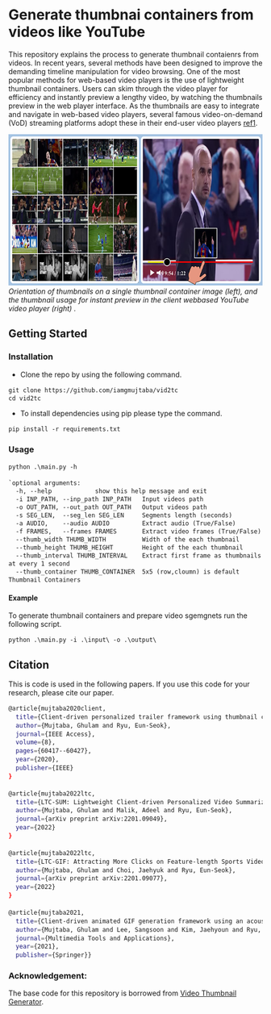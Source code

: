 # Generate thumbnai containers from videos like YouTube

This repository explains the process to generate thumbnail contaienrs from videos. In recent years, several methods have been designed to improve the demanding timeline manipulation for video browsing. One of the most popular methods for web-based video players is the use of lightweight thumbnail containers. Users can skim through the video player for efficiency and instantly preview a lengthy video, by watching the thumbnails preview in the web player interface. As the thumbnails are easy to integrate and navigate in web-based video players, several famous video-on-demand (VoD) streaming platforms adopt these in their end-user video players [ref1](https://arxiv.org/abs/2201.09049).


<p>
  <center>
<img src="https://github.com/iamgmujtaba/vid2tc/blob/master/figures/thumb_sample.png" width="550" height="300">
    </center>
<em>
  Orientation of thumbnails on a single thumbnail container image (left), and the thumbnail usage for instant preview in the client webbased YouTube video player (right) .
  </em>
</p>


## Getting Started
### Installation
- Clone the repo by using the following command.
```shell
git clone https://github.com/iamgmujtaba/vid2tc
cd vid2tc
```
- To install dependencies using pip please type the command.
```shell
pip install -r requirements.txt
```

### Usage

```shell
python .\main.py -h

`optional arguments:
  -h, --help            show this help message and exit
  -i INP_PATH, --inp_path INP_PATH   Input videos path
  -o OUT_PATH, --out_path OUT_PATH   Output videos path
  -s SEG_LEN,  --seg_len SEG_LEN     Segments length (seconds)
  -a AUDIO,    --audio AUDIO         Extract audio (True/False)
  -f FRAMES,   --frames FRAMES       Extract video frames (True/False)
  --thumb_width THUMB_WIDTH          Width of the each thumbnail
  --thumb_height THUMB_HEIGHT        Height of the each thumbnail
  --thumb_interval THUMB_INTERVAL    Extract first frame as thumbnails at every 1 second
  --thumb_container THUMB_CONTAINER  5x5 (row,cloumn) is default Thumbnail Containers
```
#### Example
To generate thumbnail containers and prepare video sgemgnets run the following script.
```shell
python .\main.py -i .\input\ -o .\output\
```

## Citation
This is code is used in the following papers. If you use this code for your research, please cite our paper.
```bash
@article{mujtaba2020client,
  title={Client-driven personalized trailer framework using thumbnail containers},
  author={Mujtaba, Ghulam and Ryu, Eun-Seok},
  journal={IEEE Access},
  volume={8},
  pages={60417--60427},
  year={2020},
  publisher={IEEE}
}

@article{mujtaba2022ltc,
  title={LTC-SUM: Lightweight Client-driven Personalized Video Summarization Framework Using 2D CNN},
  author={Mujtaba, Ghulam and Malik, Adeel and Ryu, Eun-Seok},
  journal={arXiv preprint arXiv:2201.09049},
  year={2022}
}

@article{mujtaba2022ltc,
  title={LTC-GIF: Attracting More Clicks on Feature-length Sports Videos},
  author={Mujtaba, Ghulam and Choi, Jaehyuk and Ryu, Eun-Seok},
  journal={arXiv preprint arXiv:2201.09077},
  year={2022}
}

@article{mujtaba2021,
  title={Client-driven animated GIF generation framework using an acoustic feature},
  author={Mujtaba, Ghulam and Lee, Sangsoon and Kim, Jaehyoun and Ryu, Eun-Seok},
  journal={Multimedia Tools and Applications},
  year={2021},
  publisher={Springer}}
```


### Acknowledgement:
The base code for this repository is borrowed from [Video Thumbnail Generator](https://github.com/flavioribeiro/video-thumbnail-generator).
